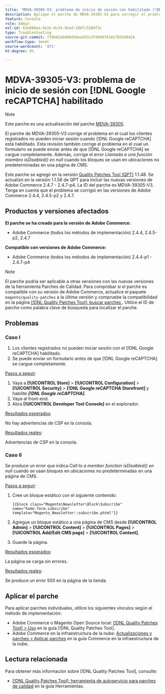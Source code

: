 ```yaml
---
title: 'MDVA-39305-V3: problema de inicio de sesión con habilitado [!DNL Google reCAPTCHA]'
description: Aplique el parche de MDVA-39305-V3 para corregir el problema de Adobe Commerce en el que los clientes registrados no pueden iniciar sesión cuando  [!DNL Google reCAPTCHA] está habilitado. Este parche también soluciona el problema en el que un formulario se puede enviar antes de que  [!DNL Google reCAPTCHA] se cargue completamente. Además, corrige el error *Call to a member function isDisabled() en null* cuando los bloques se utilizan en ubicaciones no predeterminadas en una página de CMS.
feature: Console
role: Admin
exl-id: 63e880aa-9a2e-4c34-9ead-20bfc5204f2c
type: Troubleshooting
source-git-commit: 7fdb02a6d89d50ea593c5fd99d78101f89198424
workflow-type: tm+mt
source-wordcount: '471'
ht-degree: 0%

---
```


# MDVA-39305-V3: problema de inicio de sesión con [!DNL Google reCAPTCHA] habilitado

>[!NOTE]
>
>Este parche es una actualización del parche [MDVA-39305](/help/tools/quality-patches-tool/patches-available-in-qpt/v1-1-1/mdva-39305-login-issues-with-enabled-google-recaptcha.md).

El parche de MDVA-39305-V3 corrige el problema en el cual los clientes registrados no pueden iniciar sesión cuando [!DNL Google reCAPTCHA] está habilitado. Esta revisión también corrige el problema en el cual un formulario se puede enviar antes de que [!DNL Google reCAPTCHA] se cargue completamente. Además, corrige el error *Llamada a una función miembro isDisabled() en null* cuando los bloques se usan en ubicaciones no predeterminadas en una página de CMS.

Este parche se agregó en la versión [Quality Patches Tool (QPT)](https://experienceleague.adobe.com/es/docs/commerce-operations/tools/quality-patches-tool/quality-patches-tool-to-self-serve-quality-patches) 1.1.48. Se actualizó en la versión 1.1.58 de QPT para incluir las nuevas versiones de Adobe Commerce 2.4.7 - 2.4.7-p4. La ID del parche es MDVA-39305-V3. Tenga en cuenta que el problema se corrigió en las versiones de Adobe Commerce 2.4.4, 2.4.5-p2 y 2.4.7.

## Productos y versiones afectados

**El parche se ha creado para la versión de Adobe Commerce:**

* Adobe Commerce (todos los métodos de implementación) 2.4.4, 2.4.5-p2, 2.4.7

**Compatible con versiones de Adobe Commerce:**

* Adobe Commerce (todos los métodos de implementación) 2.4.4-p1 - 2.4.7-p4

>[!NOTE]
>
>El parche podría ser aplicable a otras versiones con las nuevas versiones de la herramienta Parches de Calidad. Para comprobar si el parche es compatible con su versión de Adobe Commerce, actualice el paquete `magento/quality-patches` a la última versión y compruebe la compatibilidad en la página [[!DNL Quality Patches Tool]: buscar parches ](https://experienceleague.adobe.com/es/docs/commerce-operations/tools/quality-patches-tool/quality-patches-tool-to-self-serve-quality-patches). Utilice el ID de parche como palabra clave de búsqueda para localizar el parche.

## Problemas

### Caso I

1. Los clientes registrados no pueden iniciar sesión con el [!DNL Google reCAPTCHA] habilitado.
1. Se puede enviar un formulario antes de que [!DNL Google reCAPTCHA] se cargue completamente.

<u>Pasos a seguir</u>:

1. Vaya a **[!UICONTROL Store]** > **[!UICONTROL Configuration]** > **[!UICONTROL Security]** > **[!DNL Google reCAPTCHA Storefront]** y habilite ***[!DNL Google reCAPTCHA]***.
1. Vaya al front-end.
1. Abra **[!UICONTROL Developer Tool Console]** en el explorador.

<u>Resultados esperados</u>:

No hay advertencias de CSP en la consola.

<u>Resultados reales</u>:

Advertencias de CSP en la consola.

### Caso II

Se produce un error que indica *Call to a member function isDisabled() en null* cuando se usan bloques en ubicaciones no predeterminadas en una página de CMS.

<u>Pasos a seguir</u>:

1. Cree un bloque estático con el siguiente contenido:

   ```
   {{block class="Magento\Newsletter\Block\Subscribe" name="home.form.subscribe"
   template="Magento_Newsletter::subscribe.phtml"}}
   ```

1. Agregue un bloque estático a una página de CMS desde **[!UICONTROL Admin]** > **[!UICONTROL Content]** > **[!UICONTROL Pages]** > **[!UICONTROL Add/Edit CMS page]** > **[!UICONTROL Content]**.
1. Guarde la página.

<u>Resultados esperados</u>:

La página se carga sin errores.

<u>Resultados reales</u>:

Se produce un error 500 en la página de la tienda.

## Aplicar el parche

Para aplicar parches individuales, utilice los siguientes vínculos según el método de implementación:

* Adobe Commerce o Magento Open Source local: [[!DNL Quality Patches Tool] > Uso](/help/tools/quality-patches-tool/usage.md) en la guía [!DNL Quality Patches Tool].
* Adobe Commerce en la infraestructura de la nube: [Actualizaciones y parches > Aplicar parches](https://experienceleague.adobe.com/docs/commerce-cloud-service/user-guide/develop/upgrade/apply-patches.html?lang=es) en la guía Commerce en la infraestructura de la nube.

## Lectura relacionada

Para obtener más información sobre [!DNL Quality Patches Tool], consulte:

* [[!DNL Quality Patches Tool]: herramienta de autoservicio para parches de calidad](/help/tools/quality-patches-tool/quality-patches-tool-to-self-serve-quality-patches.md) en la guía Herramientas.
